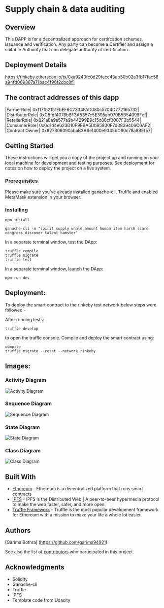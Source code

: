 # Supply chain & data auditing

## Overview
This DAPP is for a decentralized approach for certifcation schemes, issuance and verification.
Any party can become a Certifier and assign a suitable Authority that can delegate authority of certification

## Deployment Details

https://rinkeby.etherscan.io/tx/0xa9243fc0d29fecc43ab50b02a3fb17fac58a94fd069867a71bac4f96f2cbc0f1

## The contract addresses of this dapp

|FarmerRole| 0xf17f52151EbEF6C7334FAD080c5704D77216b732|
|DistributorRole| 0xC5fdf4076b8F3A5357c5E395ab970B5B54098Fef|
|RetailerRole| 0x821aEa9a577a9b44299B9c15c88cf3087F3b5544|
|ConsumerRole| 0x0d1d4e623D10F9FBA5Db95830F7d3839406C6AF2|
|Contract Owner| 0x627306090abaB3A6e1400e9345bC60c78a8BEf57|

## Getting Started

These instructions will get you a copy of the project up and running on your local machine for development and testing purposes. See deployment for notes on how to deploy the project on a live system.

### Prerequisites

Please make sure you've already installed ganache-cli, Truffle and enabled MetaMask extension in your browser.


### Installing

```
npm install
```
```
ganache-cli -m "spirit supply whale amount human item harsh scare congress discover talent hamster"
```

In a separate terminal window, test the DApp:

```
truffle compile
truffle migrate
truffle test
```

In a separate terminal window, launch the DApp:

```
npm run dev
```
## Deployment:

To deploy the smart contract to the rinkeby test network below steps were followed -

After running tests: 

```
truffle develop 
```

to open the truffle console.
Compile and deploy the smart contract using:

```
compile
truffle migrate --reset --network rinkeby
```

## Images:

### Activity Diagram
![Activity Diagram](https://github.com/garima94921/Ethereum-SupplyChain-Dapp/blob/master/Images/Activity%20diagram.png)

### Sequence Diagram
![Sequence Diagram](https://github.com/garima94921/Ethereum-SupplyChain-Dapp/blob/master/Images/Sequence%20diagram.png)

### State Diagram
![State Diagram](https://github.com/garima94921/Ethereum-SupplyChain-Dapp/blob/master/Images/state%20diagram.png)

### Class Diagram
![Class Diagram](https://github.com/garima94921/Ethereum-SupplyChain-Dapp/blob/master/Images/UML%20Class.png)


## Built With

* [Ethereum](https://www.ethereum.org/) - Ethereum is a decentralized platform that runs smart contracts
* [IPFS](https://ipfs.io/) - IPFS is the Distributed Web | A peer-to-peer hypermedia protocol
to make the web faster, safer, and more open.
* [Truffle Framework](http://truffleframework.com/) - Truffle is the most popular development framework for Ethereum with a mission to make your life a whole lot easier.


## Authors

[Garima Bothra] (https://github.com/garima94921)

See also the list of [contributors](https://github.com/your/project/contributors.md) who participated in this project.

## Acknowledgments

* Solidity
* Ganache-cli
* Truffle
* IPFS
* Template code from Udacity
